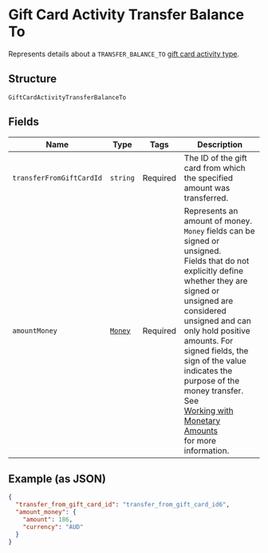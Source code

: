 <!-- Optimized: 2025-10-06 -->
<!-- RPM: 1.6.2.1.1.6.2.1_gift-card-activity-transfer-balance-to_20251006 -->
<!-- Session: E2E RPM DNA Application -->
<!-- AOM: RND (Reggie & Dro) -->
<!-- COI: TECHNOLOGY -->
<!-- RPM: HIGH -->
<!-- ACTION: BUILD -->


# Gift Card Activity Transfer Balance To

Represents details about a `TRANSFER_BALANCE_TO` [gift card activity type](../../doc/models/gift-card-activity-type.md).

## Structure

`GiftCardActivityTransferBalanceTo`

## Fields

| Name | Type | Tags | Description |
|  --- | --- | --- | --- |
| `transferFromGiftCardId` | `string` | Required | The ID of the gift card from which the specified amount was transferred. |
| `amountMoney` | [`Money`](../../doc/models/money.md) | Required | Represents an amount of money. `Money` fields can be signed or unsigned.<br>Fields that do not explicitly define whether they are signed or unsigned are<br>considered unsigned and can only hold positive amounts. For signed fields, the<br>sign of the value indicates the purpose of the money transfer. See<br>[Working with Monetary Amounts](https://developer.squareup.com/docs/build-basics/working-with-monetary-amounts)<br>for more information. |

## Example (as JSON)

```json
{
  "transfer_from_gift_card_id": "transfer_from_gift_card_id6",
  "amount_money": {
    "amount": 186,
    "currency": "AUD"
  }
}
```
